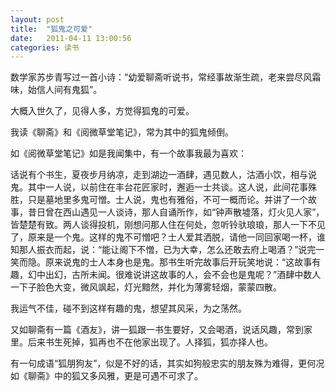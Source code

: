```yaml
---
layout: post
title:  "狐鬼之可爱"
date:   2011-04-11 13:00:56
categories: 读书 
---
```

数学家苏步青写过一首小诗：“幼爱聊斋听说书，常经事故渐生疏，老来尝尽风霜味，始信人间有鬼狐”。

大概入世久了，见得人多，方觉得狐鬼的可爱。

我读《聊斋》和《阅微草堂笔记》，常为其中的狐鬼倾倒。

如《阅微草堂笔记》如是我闻集中，有一个故事我最为喜欢：

话说有个书生，夏夜步月纳凉，走到湖边一酒肆，遇见数人，沽酒小饮，相与说鬼。其中一人说，以前住在丰台花匠家时，邂逅一士共谈。这人说，此间花事殊胜，只是墓地里多鬼可憎。士人说，鬼也有雅俗，不可一概而论。并讲了一个故事，昔日曾在西山遇见一人谈诗，那人自诵所作，如“钟声散墟落，灯火见人家”，皆楚楚有致。两人谈得投机，刚想问那人住在何处，忽听铃驮琅琅，那人一下不见了，原来是一个鬼。这样的鬼不可憎吧？士人爱其洒脱，请他一同回家喝一杯，谁知那人振衣而起，说：“能让阁下不憎，已为大幸，怎么还敢去府上喝酒？”说完一笑而隐。原来说鬼的士人本身也是鬼。那书生听完故事后开玩笑地说：“这故事有趣，幻中出幻，古所未闻。很难说讲这故事的人，会不会也是鬼呢？”酒肆中数人一下子脸色大变，微风飒起，灯光黯然，并化为薄雾轻烟，蒙蒙四散。 

我运气不佳，碰不到这样有趣的鬼，想望其风采，为之荡然。

又如聊斋有一篇《酒友》，讲一狐跟一书生要好，又会喝酒，说话风趣，常到家里。后来书生死掉，狐再也不在他家出现了。人择狐，狐亦择人也。

有一句成语“狐朋狗友”，似是不好的话，其实如狗般忠实的朋友殊为难得，更何况如《聊斋》中的狐又多风雅，更是可遇不可求了。
